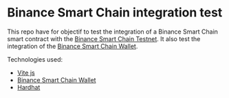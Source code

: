 # Binance Smart Chain integration test

This repo have for objectif to test the integration of a Binance Smart Chain smart contract with the [Binance Smart Chain Testnet](https://testnet.binance.org/). It also test the integration of the [Binance Smart Chain Wallet](https://docs.binance.org/smart-chain/wallet/binance.html).

Technologies used:
- [Vite js](https://vitejs.dev/)
- [Binance Smart Chain Wallet](https://docs.binance.org/smart-chain/wallet/binance.html)
- [Hardhat](https://hardhat.org/)